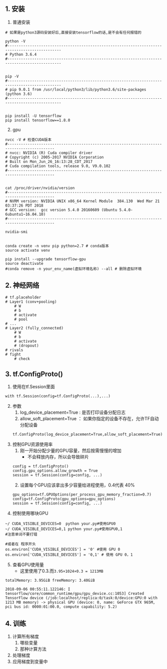 ## 1. 安装
1. 普通安装
```
# 如果是python3源码安装好后,直接安装tensorflow的话,是不会有任何报错的

python -V
#----------------------------------------------------------------------------------------------
# Python 3.6.4
#----------------------------------------------------------------------------------------------


pip -V
#----------------------------------------------------------------------------------------------
# pip 9.0.1 from /usr/local/python3/lib/python3.6/site-packages (python 3.6)
#----------------------------------------------------------------------------------------------


pip install -U tensorflow
pip install tensorflow==1.8.0
```
2. gpu
```
nvcc -V # 检查CUDA版本
#-------------------------------------------------------------------------------------------
# nvcc: NVIDIA (R) Cuda compiler driver
# Copyright (c) 2005-2017 NVIDIA Corporation
# Built on Mon_Jun_26_16:13:28_CDT_2017
# Cuda compilation tools, release 9.0, V9.0.102
#-------------------------------------------------------------------------------------------


cat /proc/driver/nvidia/version 
#-------------------------------------------------------------------------------------------
# NVRM version: NVIDIA UNIX x86_64 Kernel Module  384.130  Wed Mar 21 03:37:26 PDT 2018
# GCC version:  gcc version 5.4.0 20160609 (Ubuntu 5.4.0-6ubuntu1~16.04.10) 
#-------------------------------------------------------------------------------------------

nvidia-smi


conda create -n venv pip python=2.7 # conda版本
source activate venv
    
pip install --upgrade tensorflow-gpu
source deactivate
#conda remove -n your_env_name(虚拟环境名称) --all # 删除虚拟环境
```

## 2. 神经网络
```
# tf.placeholder
# Layer1 (conv+pooling)
    # W
    # b
    # activate
    # pool
# ...
# Layer2 (fully_connected)
    # W
    # b
    # activate
    # (dropout)
# rivals
# fight
    # check
```

## 3. tf.ConfigProto()
1. 使用在tf.Session里面
```
with tf.Session(config=tf.ConfigProto(...),...)
```
2. 参数
    1. log_device_placement=True : 是否打印设备分配日志
    2. allow_soft_placement=True ： 如果你指定的设备不存在，允许TF自动分配设备
    ```
    tf.ConfigProto(log_device_placement=True,allow_soft_placement=True)
    ```
3. 控制GPU资源使用率
    1. 刚一开始分配少量的GPU容量，然后按需慢慢的增加
        + 不会释放内存，所以会导致碎片
    ```
    config = tf.ConfigProto()
    config.gpu_options.allow_growth = True
    session = tf.Session(config=config, ...)
    ```
    2. 设置每个GPU应该拿出多少容量给进程使用，0.4代表 40%
    ```
    gpu_options=tf.GPUOptions(per_process_gpu_memory_fraction=0.7)
    config=tf.ConfigProto(gpu_options=gpu_options)
    session = tf.Session(config=config, ...)
    ```
4. 控制使用哪块GPU
```
~/ CUDA_VISIBLE_DEVICES=0  python your.py#使用GPU0
~/ CUDA_VISIBLE_DEVICES=0,1 python your.py#使用GPU0,1
#注意单词不要打错

#或者在 程序开头
os.environ['CUDA_VISIBLE_DEVICES'] = '0' #使用 GPU 0
os.environ['CUDA_VISIBLE_DEVICES'] = '0,1' # 使用 GPU 0，1
```

5. 查看GPU使用量
    + 这里使用了0.3.而`3.95×1024×0.3 = 1213MB`
```
totalMemory: 3.95GiB freeMemory: 3.40GiB

2018-09-06 00:55:11.122146: I tensorflow/core/common_runtime/gpu/gpu_device.cc:1053] Created TensorFlow device (/job:localhost/replica:0/task:0/device:GPU:0 with 1213 MB memory) -> physical GPU (device: 0, name: GeForce GTX 965M, pci bus id: 0000:01:00.0, compute capability: 5.2)
```
## 4. 训练
1. 计算所有梯度
    1. 哪些变量
    2. 那种计算方法
2. 处理梯度
3. 应用梯度到变量中
